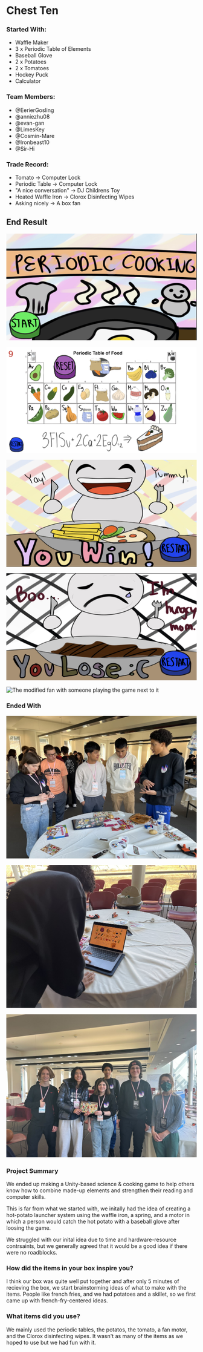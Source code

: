 # Chest Ten

### Started With:
- Waffle Maker
- 3 x Periodic Table of Elements
- Baseball Glove
- 2 x Potatoes
- 2 x Tomatoes
- Hockey Puck
- Calculator

### Team Members:
- @EerierGosling
- @anniezhu08
- @evan-gan
- @LimesKey
- @Cosmin-Mare
- @Ironbeast10
- @Sir-Hi

### Trade Record:
- Tomato -> Computer Lock
- Periodic Table -> Computer Lock
- "A nice conversation" -> DJ Childrens Toy
- Heated Waffle Iron -> Clorox Disinfecting Wipes
- Asking nicely -> A box fan

## End Result

![The menu screen](Pictures/open_screen.png)

![The game](Pictures/game.png)

![The win screen](Pictures/win_screen.png)

![The lose screen](Pictures/lose_screen.png)

![The modified fan with someone playing the game next to it](Pictures/table+fan.png)

### Ended With

![A group of people including a couple team members exploring the prjoject](Pictures/IMG_1412.jpg)

![A person looking at our program](Pictures/IMG_1404.jpg)

![The team](Pictures/team.jpeg)

### Project Summary
We ended up making a Unity-based science & cooking game to help others know how to combine made-up elements and strengthen their reading and computer skills. 

This is far from what we started with, we initally had the idea of creating a hot-potato launcher system using the waffle iron, a spring, and a motor in which a person would catch the hot potato with a baseball glove after loosing the game.

We struggled with our inital idea due to time and hardware-resource contrsaints, but we generally agreed that it would be a good idea if there were no roadblocks.

### How did the items in your box inspire you?
I think our box was quite well put together and after only 5 minutes of recieving the box, we start brainstorming ideas of what to make with the items. People like french fries, and we had potatoes and a skillet, so we first came up with french-fry-centered ideas.

### What items did you use?
We mainly used the periodic tables, the potatos, the tomato, a fan motor, and the Clorox disinfecting wipes. It wasn't as many of the items as we hoped to use but we had fun with it.